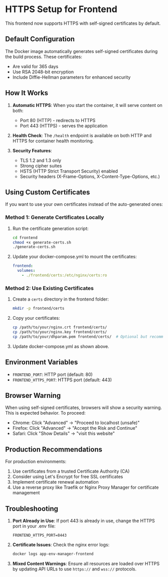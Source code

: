 # HTTPS Setup for Frontend

This frontend now supports HTTPS with self-signed certificates by default.

## Default Configuration

The Docker image automatically generates self-signed certificates during the build process. These certificates:
- Are valid for 365 days
- Use RSA 2048-bit encryption
- Include Diffie-Hellman parameters for enhanced security

## How It Works

1. **Automatic HTTPS**: When you start the container, it will serve content on both:
   - Port 80 (HTTP) - redirects to HTTPS
   - Port 443 (HTTPS) - serves the application

2. **Health Check**: The `/health` endpoint is available on both HTTP and HTTPS for container health monitoring.

3. **Security Features**:
   - TLS 1.2 and 1.3 only
   - Strong cipher suites
   - HSTS (HTTP Strict Transport Security) enabled
   - Security headers (X-Frame-Options, X-Content-Type-Options, etc.)

## Using Custom Certificates

If you want to use your own certificates instead of the auto-generated ones:

### Method 1: Generate Certificates Locally

1. Run the certificate generation script:
   ```bash
   cd frontend
   chmod +x generate-certs.sh
   ./generate-certs.sh
   ```

2. Update your docker-compose.yml to mount the certificates:
   ```yaml
   frontend:
     volumes:
       - ./frontend/certs:/etc/nginx/certs:ro
   ```

### Method 2: Use Existing Certificates

1. Create a `certs` directory in the frontend folder:
   ```bash
   mkdir -p frontend/certs
   ```

2. Copy your certificates:
   ```bash
   cp /path/to/your/nginx.crt frontend/certs/
   cp /path/to/your/nginx.key frontend/certs/
   cp /path/to/your/dhparam.pem frontend/certs/  # Optional but recommended
   ```

3. Update docker-compose.yml as shown above.

## Environment Variables

- `FRONTEND_PORT`: HTTP port (default: 80)
- `FRONTEND_HTTPS_PORT`: HTTPS port (default: 443)

## Browser Warning

When using self-signed certificates, browsers will show a security warning. This is expected behavior. To proceed:
- Chrome: Click "Advanced" → "Proceed to localhost (unsafe)"
- Firefox: Click "Advanced" → "Accept the Risk and Continue"
- Safari: Click "Show Details" → "visit this website"

## Production Recommendations

For production environments:
1. Use certificates from a trusted Certificate Authority (CA)
2. Consider using Let's Encrypt for free SSL certificates
3. Implement certificate renewal automation
4. Use a reverse proxy like Traefik or Nginx Proxy Manager for certificate management

## Troubleshooting

1. **Port Already in Use**: If port 443 is already in use, change the HTTPS port in your .env file:
   ```
   FRONTEND_HTTPS_PORT=8443
   ```

2. **Certificate Issues**: Check the nginx error logs:
   ```bash
   docker logs app-env-manager-frontend
   ```

3. **Mixed Content Warnings**: Ensure all resources are loaded over HTTPS by updating API URLs to use `https://` and `wss://` protocols.
